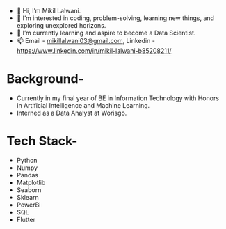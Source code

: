   <!---
Mikil03/Mikil03 is a ✨ special ✨ repository because its `README.md` (this file) appears on your GitHub profile.
You can click the Preview link to take a look at your changes.
--->

- 👋 Hi, I’m Mikil Lalwani.
- 👀 I’m interested in coding, problem-solving, learning new things, and exploring unexplored horizons.
- 🌱 I’m currently learning and aspire to become a Data Scientist.
- 📫 Email - mikillalwani03@gmail.com, Linkedin - https://www.linkedin.com/in/mikil-lalwani-b85208211/

<h1>Background-</h1>
 <ul>
<li>Currently in my final year of BE in Information Technology with Honors in Artificial Intelligence and Machine Learning.</li>
  <li>Interned as a Data Analyst at Worisgo.</li>
  </ul>
<h1>Tech Stack-</h1>
<ul>
  <li>Python</li>
  <li>Numpy</li>
  <li>Pandas</li>
  <li>Matplotlib</li>
  <li>Seaborn</li>
  <li>Sklearn</li>
  <li>PowerBi</li>
  <li>SQL</li>
  <li>Flutter</li>
</ul>
